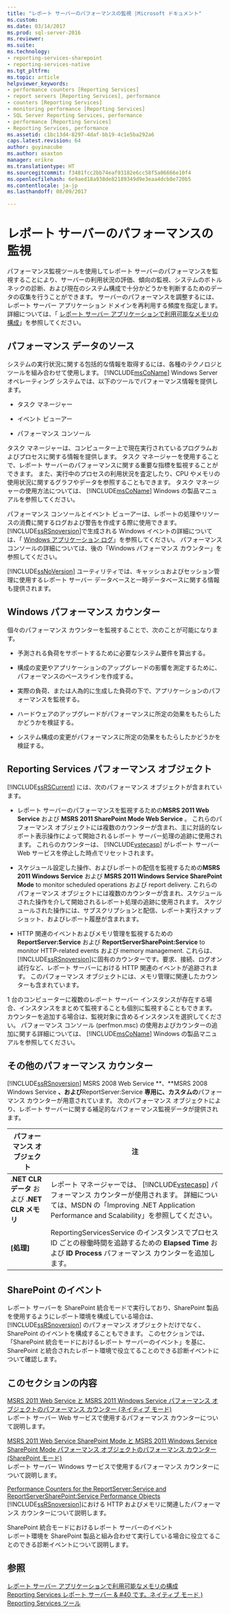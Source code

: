 ```yaml
---
title: "レポート サーバーのパフォーマンスの監視 |Microsoft ドキュメント"
ms.custom: 
ms.date: 03/14/2017
ms.prod: sql-server-2016
ms.reviewer: 
ms.suite: 
ms.technology:
- reporting-services-sharepoint
- reporting-services-native
ms.tgt_pltfrm: 
ms.topic: article
helpviewer_keywords:
- performance counters [Reporting Services]
- report servers [Reporting Services], performance
- counters [Reporting Services]
- monitoring performance [Reporting Services]
- SQL Server Reporting Services, performance
- performance [Reporting Services]
- Reporting Services, performance
ms.assetid: c1bc13d4-8297-4daf-bb19-4c1e5ba292a6
caps.latest.revision: 64
author: guyinacube
ms.author: asaxton
manager: erikre
ms.translationtype: HT
ms.sourcegitcommit: f3481fcc2bb74eaf93182e6cc58f5a06666e10f4
ms.openlocfilehash: 6e9aed18a938de82189349d9e3eaa4dcb8e720b5
ms.contentlocale: ja-jp
ms.lasthandoff: 08/09/2017

---
```

# <a name="monitoring-report-server-performance"></a>レポート サーバーのパフォーマンスの監視
  パフォーマンス監視ツールを使用してレポート サーバーのパフォーマンスを監視することにより、サーバーの利用状況の評価、傾向の監視、システムのボトルネックの診断、および現在のシステム構成で十分かどうかを判断するためのデータの収集を行うことができます。 サーバーのパフォーマンスを調整するには、レポート サーバー アプリケーション ドメインを再利用する頻度を指定します。 詳細については、「 [レポート サーバー アプリケーションで利用可能なメモリの構成](../../reporting-services/report-server/configure-available-memory-for-report-server-applications.md)」を参照してください。  
  
## <a name="sources-of-performance-data"></a>パフォーマンス データのソース  
 システムの実行状況に関する包括的な情報を取得するには、各種のテクノロジとツールを組み合わせて使用します。 [!INCLUDE[msCoName](../../includes/msconame-md.md)] Windows Server オペレーティング システムでは、以下のツールでパフォーマンス情報を提供します。  
  
-   タスク マネージャー  
  
-   イベント ビューアー  
  
-   パフォーマンス コンソール  
  
 タスク マネージャーは、コンピューター上で現在実行されているプログラムおよびプロセスに関する情報を提供します。 タスク マネージャーを使用することで、レポート サーバーのパフォーマンスに関する重要な指標を監視することができます。 また、実行中のプロセスの利用状況を査定したり、CPU やメモリの使用状況に関するグラフやデータを参照することもできます。 タスク マネージャーの使用方法については、 [!INCLUDE[msCoName](../../includes/msconame-md.md)] Windows の製品マニュアルを参照してください。  
  
 パフォーマンス コンソールとイベント ビューアーは、レポートの処理やリソースの消費に関するログおよび警告を作成する際に使用できます。 [!INCLUDE[ssRSnoversion](../../includes/ssrsnoversion-md.md)]で生成される Windows イベントの詳細については、「 [Windows アプリケーション ログ](../../reporting-services/report-server/windows-application-log.md)」を参照してください。 パフォーマンス コンソールの詳細については、後の「Windows パフォーマンス カウンター」を参照してください。  
  
 [!INCLUDE[ssNoVersion](../../includes/ssnoversion-md.md)] ユーティリティでは、キャッシュおよびセッション管理に使用するレポート サーバー データベースと一時データベースに関する情報も提供されます。  
  
## <a name="windows-performance-counters"></a>Windows パフォーマンス カウンター  
 個々のパフォーマンス カウンターを監視することで、次のことが可能になります。  
  
-   予測される負荷をサポートするために必要なシステム要件を算出する。  
  
-   構成の変更やアプリケーションのアップグレードの影響を測定するために、パフォーマンスのベースラインを作成する。  
  
-   実際の負荷、または人為的に生成した負荷の下で、アプリケーションのパフォーマンスを監視する。  
  
-   ハードウェアのアップグレードがパフォーマンスに所定の効果をもたらしたかどうかを検証する。  
  
-   システム構成の変更がパフォーマンスに所定の効果をもたらしたかどうかを検証する。  
  
## <a name="reporting-services-performance-objects"></a>Reporting Services パフォーマンス オブジェクト  
 [!INCLUDE[ssRSCurrent](../../includes/ssrscurrent-md.md)] には、次のパフォーマンス オブジェクトが含まれています。  
  
-   レポート サーバーのパフォーマンスを監視するための**MSRS 2011 Web Service** および **MSRS 2011 SharePoint Mode Web Service** 。 これらのパフォーマンス オブジェクトには複数のカウンターが含まれ、主に対話的なレポート表示操作によって開始されるレポート サーバー処理の追跡に使用されます。 これらのカウンターは、 [!INCLUDE[vstecasp](../../includes/vstecasp-md.md)] がレポート サーバー Web サービスを停止した時点でリセットされます。  
  
-   スケジュール設定した操作、およびレポートの配信を監視するための**MSRS 2011 Windows Service** および **MSRS 2011 Windows Service SharePoint Mode** to monitor scheduled operations および report delivery. これらのパフォーマンス オブジェクトには複数のカウンターが含まれ、スケジュールされた操作を介して開始されるレポート処理の追跡に使用されます。 スケジュールされた操作には、サブスクリプションと配信、レポート実行スナップショット、およびレポート履歴が含まれます。  
  
-   HTTP 関連のイベントおよびメモリ管理を監視するための**ReportServer:Service** および **ReportServerSharePoint:Service** to monitor HTTP-related events および memory management. これらは、 [!INCLUDE[ssRSnoversion](../../includes/ssrsnoversion-md.md)]に固有のカウンターです。要求、接続、ログオン試行など、レポート サーバーにおける HTTP 関連のイベントが追跡されます。 このパフォーマンス オブジェクトには、メモリ管理に関連したカウンターも含まれています。  
  
 1 台のコンピューターに複数のレポート サーバー インスタンスが存在する場合、インスタンスをまとめて監視することも個別に監視することもできます。 カウンターを追加する場合は、監視対象に含めるインスタンスを選択してください。 パフォーマンス コンソール (perfmon.msc) の使用およびカウンターの追加に関する詳細については、 [!INCLUDE[msCoName](../../includes/msconame-md.md)] Windows の製品マニュアルを参照してください。  
  
## <a name="other-performance-counters"></a>その他のパフォーマンス カウンター  
 [!INCLUDE[ssRSnoversion](../../includes/ssrsnoversion-md.md)] MSRS 2008 Web Service **、**MSRS 2008 Windows Service **、および**ReportServer:Service **専用に、カスタムの**パフォーマンス カウンターが用意されています。 次のパフォーマンス オブジェクトにより、レポート サーバーに関する補足的なパフォーマンス監視データが提供されます。  
  
|パフォーマンス オブジェクト|注|  
|------------------------|-----------|  
|**.NET CLR データ** および **.NET CLR メモリ**|レポート マネージャーでは、 [!INCLUDE[vstecasp](../../includes/vstecasp-md.md)] パフォーマンス カウンターが使用されます。 詳細については、MSDN の「Improving .NET Application Performance and Scalability」を参照してください。|  
|**[処理]**|ReportingServicesService のインスタンスでプロセス ID ごとの稼働時間を追跡するための **Elapsed Time** および **ID Process** パフォーマンス カウンターを追加します。|  
  
## <a name="sharepoint-events"></a>SharePoint のイベント  
 レポート サーバーを SharePoint 統合モードで実行しており、SharePoint 製品を使用するようにレポート環境を構成している場合は、 [!INCLUDE[ssRSnoversion](../../includes/ssrsnoversion-md.md)] のパフォーマンス オブジェクトだけでなく、SharePoint のイベントを構成することもできます。 このセクションでは、「SharePoint 統合モードにおけるレポート サーバーのイベント」を基に、SharePoint と統合されたレポート環境で役立てることのできる診断イベントについて確認します。  
  
## <a name="in-this-section"></a>このセクションの内容  
 [MSRS 2011 Web Service と MSRS 2011 Windows Service パフォーマンス オブジェクトのパフォーマンス カウンター (ネイティブ モード)](../../reporting-services/report-server/performance-counters-msrs-2011-web-service-performance-objects.md)  
 レポート サーバー Web サービスで使用するパフォーマンス カウンターについて説明します。  
  
 [MSRS 2011 Web Service SharePoint Mode と MSRS 2011 Windows Service SharePoint Mode パフォーマンス オブジェクトのパフォーマンス カウンター &#40;SharePoint モード&#41;](../../reporting-services/report-server/performance-counters-msrs-2011-sharepoint-mode-performance-objects.md)  
 レポート サーバー Windows サービスで使用するパフォーマンス カウンターについて説明します。  
  
 [Performance Counters for the ReportServer:Service  and ReportServerSharePoint:Service Performance Objects](../../reporting-services/report-server/performance-counters-reportserver-service-performance-objects.md)  
 [!INCLUDE[ssRSnoversion](../../includes/ssrsnoversion-md.md)]における HTTP およびメモリに関連したパフォーマンス カウンターについて説明します。  
  
 SharePoint 統合モードにおけるレポート サーバーのイベント  
 レポート環境を SharePoint 製品と組み合わせて実行している場合に役立てることのできる診断イベントについて説明します。  
  
## <a name="see-also"></a>参照  
 [レポート サーバー アプリケーションで利用可能なメモリの構成](../../reporting-services/report-server/configure-available-memory-for-report-server-applications.md)   
 [Reporting Services レポート サーバー & #40 です。ネイティブ モード &#41;](../../reporting-services/report-server/reporting-services-report-server-native-mode.md)   
 [Reporting Services ツール](../../reporting-services/tools/reporting-services-tools.md)  
  
  
